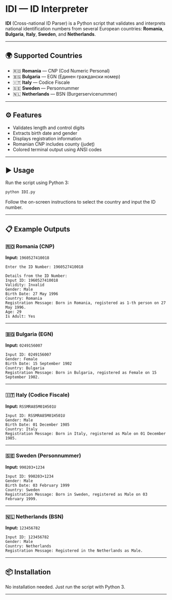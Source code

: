 # IDI — ID Interpreter

**IDI** (Cross-national ID Parser) is a Python script that validates and interprets national identification numbers from several European countries: **Romania**, **Bulgaria**, **Italy**, **Sweden**, and **Netherlands**.

---

## 🌍 Supported Countries

- 🇷🇴 **Romania** — CNP (Cod Numeric Personal)
- 🇧🇬 **Bulgaria** — EGN (Единен граждански номер)
- 🇮🇹 **Italy** — Codice Fiscale
- 🇸🇪 **Sweden** — Personnummer
- 🇳🇱 **Netherlands** — BSN (Burgerservicenummer)

---

## ⚙️ Features

- Validates length and control digits
- Extracts birth date and gender
- Displays registration information
- Romanian CNP includes county (județ)
- Colored terminal output using ANSI codes

---

## ▶️ Usage

Run the script using Python 3:

```bash
python IDI.py
```

Follow the on-screen instructions to select the country and input the ID number.

---

## 📋 Example Outputs

### 🇷🇴 Romania (CNP)

**Input:** `1960527410018`

```
Enter the ID Number: 1960527410018

Details from the ID Number:
Input ID: 1960527410018
Validity: Invalid
Gender: Male
Birth Date: 27 May 1996
Country: Romania
Registration Message: Born in Romania, registered as 1-th person on 27 May 1996.
Age: 29
Is Adult: Yes
```

---

### 🇧🇬 Bulgaria (EGN)

**Input:** `0249156007`

```
Input ID: 0249156007
Gender: Female
Birth Date: 15 September 1902
Country: Bulgaria
Registration Message: Born in Bulgaria, registered as Female on 15 September 1902.
```

---

### 🇮🇹 Italy (Codice Fiscale)

**Input:** `RSSMRA85M01H501U`

```
Input ID: RSSMRA85M01H501U
Gender: Male
Birth Date: 01 December 1985
Country: Italy
Registration Message: Born in Italy, registered as Male on 01 December 1985.
```

---

### 🇸🇪 Sweden (Personnummer)

**Input:** `990203+1234`

```
Input ID: 990203+1234
Gender: Male
Birth Date: 03 February 1999
Country: Sweden
Registration Message: Born in Sweden, registered as Male on 03 February 1999.
```

---

### 🇳🇱 Netherlands (BSN)

**Input:** `123456782`

```
Input ID: 123456782
Gender: Male
Country: Netherlands
Registration Message: Registered in the Netherlands as Male.
```

---

## 📦 Installation

No installation needed. Just run the script with Python 3.

---



